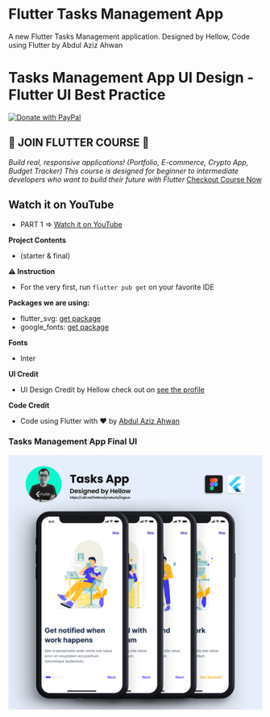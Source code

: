 # Flutter Tasks Management App

A new Flutter  Tasks Management application. Designed by Hellow, Code using Flutter by Abdul Aziz Ahwan

# Tasks Management App UI Design - Flutter UI Best Practice

[![Donate with PayPal](https://raw.githubusercontent.com/aha999/DonateButtons/master/Paypal.png)](https://paypal.me/abdulazizahwan)

## 🔖 JOIN FLUTTER COURSE 🔖
_Build real, responsive applications! (Portfolio, E-commerce, Crypto App, Budget Tracker)
This course is designed for beginner to intermediate developers who want to build their future with Flutter_
[Checkout Course Now](https://gumroad.com/a/659170419/fqamxr)

## Watch it on YouTube

- PART 1 => [Watch it on YouTube](https://youtu.be/GACkigaNKD8)

**Project Contents**

- (starter & final)

**⚠️ Instruction**

- For the very first, run `flutter pub get` on your favorite IDE

**Packages we are using:**

- flutter_svg: [get package](https://pub.dev/packages/flutter_svg)
- google_fonts: [get package](https://pub.dev/packages/google_fonts)


**Fonts**

- Inter

**UI Credit**

- UI Design Credit by Hellow check out on [see the profile](https://ui8.net/hellow/products/ingsun)

**Code Credit**

- Code using Flutter with ❤️ by [Abdul Aziz Ahwan](https://youtube.com/abdulazizahwanID)

### Tasks Management App Final UI

[![Flutter Tasks ManagementApp UI Design](/img-ui.png)](https://ui8.net/hellow/products/ingsun)
